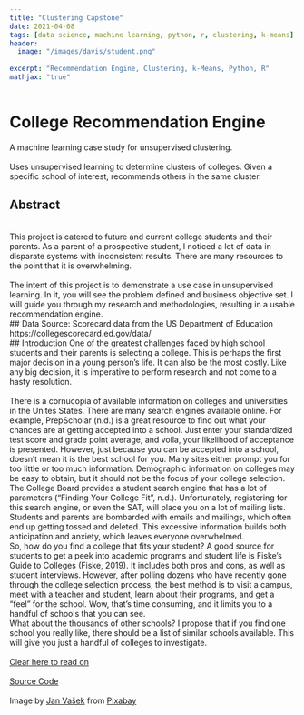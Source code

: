 ```yaml
---
title: "Clustering Capstone"
date: 2021-04-08
tags: [data science, machine learning, python, r, clustering, k-means]
header:
  image: "/images/davis/student.png"
  
excerpt: "Recommendation Engine, Clustering, k-Means, Python, R"
mathjax: "true"
---
```


# College Recommendation Engine
A machine learning case study for unsupervised clustering.
<br>
<br>
Uses unsupervised learning to determine clusters of colleges. Given a specific school of interest, recommends others in the same cluster.
<br>
## Abstract
<br>
This project is catered to future and current college students and their parents.  As a parent of a prospective student, I noticed a lot of data in disparate systems with inconsistent results.  There are many resources to the point that it is overwhelming.
<br>
<br>
The intent of this project is to demonstrate a use case in unsupervised learning.  In it, you will see the problem defined and business objective set.  I will guide you through my research and methodologies, resulting in a usable recommendation engine.
<br>
## Data Source:
Scorecard data from the US Department of Education 
https://collegescorecard.ed.gov/data/
<br>
## Introduction
One of the greatest challenges faced by high school students and their parents is selecting a college.  This is perhaps the first major decision in a young person’s life.  It can also be the most costly.  Like any big decision, it is imperative to perform research and not come to a hasty resolution.
<br>
<br>
There is a cornucopia of available information on colleges and universities in the Unites States.  There are many search engines available online.  For example, PrepScholar (n.d.) is a great resource to find out what your chances are at getting accepted into a school.  Just enter your standardized test score and grade point average, and voila, your likelihood of acceptance is presented.  However, just because you can be accepted into a school, doesn’t mean it is the best school for you.  Many sites either prompt you for too little or too much information.  Demographic information on colleges may be easy to obtain, but it should not be the focus of your college selection.  
<br>
The College Board provides a student search engine that has a lot of parameters (“Finding Your College Fit”, n.d.).  Unfortunately, registering for this search engine, or even the SAT, will place you on a lot of mailing lists.  Students and parents are bombarded with emails and mailings, which often end up getting tossed and deleted.  This excessive information builds both anticipation and anxiety, which leaves everyone overwhelmed.  
<br>
So, how do you find a college that fits your student?  A good source for students to get a peek into academic programs and student life is Fiske’s Guide to Colleges (Fiske, 2019).  It includes both pros and cons, as well as student interviews.  However, after polling dozens who have recently gone through the college selection process, the best method is to visit a campus, meet with a teacher and student, learn about their programs, and get a “feel” for the school.  Wow, that’s time consuming, and it limits you to a handful of schools that you can see. 
<br>
What about the thousands of other schools?  I propose that if you find one school you really like, there should be a list of similar schools available.  This will give you just a handful of colleges to investigate.
<br>
<br>
<a href="https://github.com/amodavis/College_Recommendation_Engine/blob/main/College_Recommender_Paper.pdf">Clear here to read on</a>
<br>
<br>
<a href="https://github.com/amodavis/College_Recommendation_Engine">Source Code</a>
<br>
<br>
Image by <a href="https://pixabay.com/users/jeshoots-com-264599/?utm_source=link-attribution&amp;utm_medium=referral&amp;utm_campaign=image&amp;utm_content=3087585">Jan Vašek</a> from <a href="https://pixabay.com/?utm_source=link-attribution&amp;utm_medium=referral&amp;utm_campaign=image&amp;utm_content=3087585">Pixabay</a>

